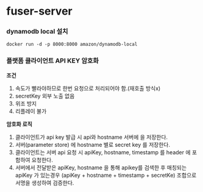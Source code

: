 # fuser-server

### dynamodb local 설치

```
docker run -d -p 8000:8000 amazon/dynamodb-local
```

### 플랫폼 클라이언트 API KEY 암호화

**조건**

1. 속도가 빨라야하므로 한번 요청으로 처리되어야 함.(재호출 방식x)
2. secretKey 외부 노출 없음
3. 위조 방지
4. 리플레이 불가

**암호화 로직**

1. 클라이언트가 api key 발급 시 api와 hostname 서버에 을 저장한다.
2. 서버(parameter store) 에 hostname 별로 secret key 를 저장한다.
3. 클라이언트는 서버 api 요청 시 apiKey, hostname, timestamp 를 header 에 포함하여 요청한다.
4. 서버에서 전달받은 apiKey, hostname 을 통해 apikey를 검색한 후 매칭되는 apiKey 가 있는경우 (apiKey + hostname + timestamp + secretKe) 조합으로 서명을 생성하여 검증한다.
